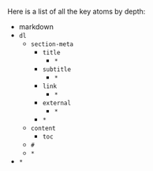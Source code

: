 <!--
(dl
    (section-meta
        (title Key Atoms by Depth)
    )
)
-->

Here is a list of all the key atoms by depth:

* markdown
* `dl`
  * `section-meta`
    * `title`
      * `*`
    * `subtitle`
      * `*`
    * `link`
      * `*`
    * `external`
      * `*`
    * `*`
  * `content`
    * `toc`
  * `#`
  * `*`
* `*`
